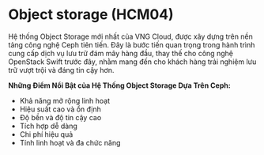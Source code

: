 # Object storage (HCM04)

Hệ thống Object Storage mới nhất của VNG Cloud, được xây dựng trên nền tảng công nghệ Ceph tiên tiến. Đây là bước tiến quan trọng trong hành trình cung cấp dịch vụ lưu trữ đám mây hàng đầu, thay thế cho công nghệ OpenStack Swift trước đây, nhằm mang đến cho khách hàng trải nghiệm lưu trữ vượt trội và đáng tin cậy hơn.

**Những Điểm Nổi Bật của Hệ Thống Object Storage Dựa Trên Ceph:**

* Khả năng mở rộng linh hoạt
* Hiệu suất cao và ổn định
* Độ bền và độ tin cậy cao
* Tích hợp dễ dàng
* Chi phí hiệu quả
* Tính linh hoạt và đa chức năng

